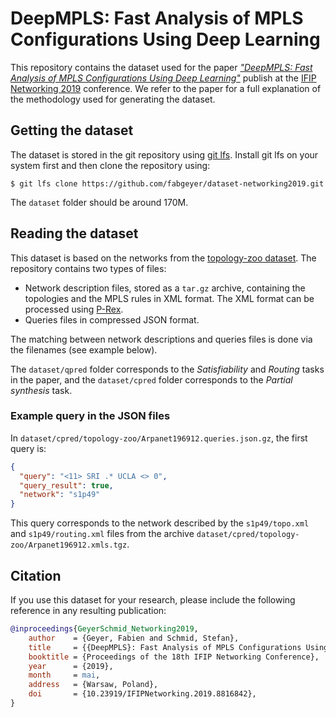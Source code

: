 # DeepMPLS: Fast Analysis of MPLS Configurations Using Deep Learning

This repository contains the dataset used for the paper [_"DeepMPLS: Fast Analysis of MPLS Configurations Using Deep Learning"_](https://dx.doi.org/10.23919/IFIPNetworking.2019.8816842) publish at the [IFIP Networking 2019](https://networking.ifip.org/2019/) conference. We refer to the paper for a full explanation of the methodology used for generating the dataset.


## Getting the dataset

The dataset is stored in the git repository using [git lfs](https://git-lfs.github.com/). Install git lfs on your system first and then clone the repository using:

```
$ git lfs clone https://github.com/fabgeyer/dataset-networking2019.git
```

The `dataset` folder should be around 170M.


## Reading the dataset

This dataset is based on the networks from the [topology-zoo dataset](http://www.topology-zoo.org/).
The repository contains two types of files:

- Network description files, stored as a `tar.gz` archive, containing the topologies and the MPLS rules in XML format. The XML format can be processed using [P-Rex](https://github.com/P-RexMPLS/P-Rex).
- Queries files in compressed JSON format.

The matching between network descriptions and queries files is done via the filenames (see example below).

The `dataset/qpred` folder corresponds to the _Satisfiability_ and _Routing_ tasks in the paper, and the `dataset/cpred` folder corresponds to the _Partial synthesis_ task.

### Example query in the JSON files

In `dataset/cpred/topology-zoo/Arpanet196912.queries.json.gz`, the first query is:

```json
{
  "query": "<11> SRI .* UCLA <> 0",
  "query_result": true,
  "network": "s1p49"
}
```

This query corresponds to the network described by the `s1p49/topo.xml` and `s1p49/routing.xml` files from the archive `dataset/cpred/topology-zoo/Arpanet196912.xmls.tgz`.

## Citation

If you use this dataset for your research, please include the following reference in any resulting publication:

```bibtex
@inproceedings{GeyerSchmid_Networking2019,
	author    = {Geyer, Fabien and Schmid, Stefan},
	title     = {{DeepMPLS}: Fast Analysis of MPLS Configurations Using Deep Learning},
	booktitle = {Proceedings of the 18th IFIP Networking Conference},
	year      = {2019},
	month     = mai,
	address   = {Warsaw, Poland},
	doi       = {10.23919/IFIPNetworking.2019.8816842},
}
```
